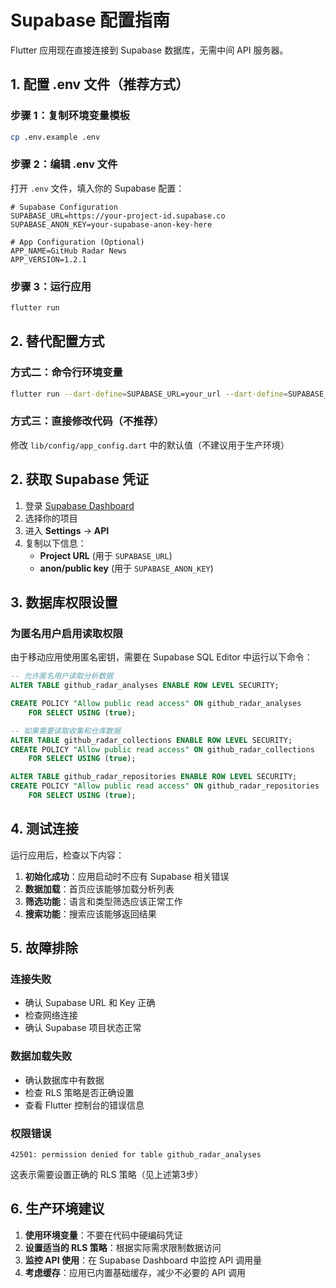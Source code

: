 # Supabase 配置指南

Flutter 应用现在直接连接到 Supabase 数据库，无需中间 API 服务器。

## 1. 配置 .env 文件（推荐方式）

### 步骤 1：复制环境变量模板
```bash
cp .env.example .env
```

### 步骤 2：编辑 .env 文件
打开 `.env` 文件，填入你的 Supabase 配置：

```env
# Supabase Configuration
SUPABASE_URL=https://your-project-id.supabase.co
SUPABASE_ANON_KEY=your-supabase-anon-key-here

# App Configuration (Optional)
APP_NAME=GitHub Radar News
APP_VERSION=1.2.1
```

### 步骤 3：运行应用
```bash
flutter run
```

## 2. 替代配置方式

### 方式二：命令行环境变量
```bash
flutter run --dart-define=SUPABASE_URL=your_url --dart-define=SUPABASE_ANON_KEY=your_key
```

### 方式三：直接修改代码（不推荐）
修改 `lib/config/app_config.dart` 中的默认值（不建议用于生产环境）

## 2. 获取 Supabase 凭证

1. 登录 [Supabase Dashboard](https://supabase.com/dashboard)
2. 选择你的项目
3. 进入 **Settings** → **API**
4. 复制以下信息：
   - **Project URL** (用于 `SUPABASE_URL`)
   - **anon/public key** (用于 `SUPABASE_ANON_KEY`)

## 3. 数据库权限设置

### 为匿名用户启用读取权限

由于移动应用使用匿名密钥，需要在 Supabase SQL Editor 中运行以下命令：

```sql
-- 允许匿名用户读取分析数据
ALTER TABLE github_radar_analyses ENABLE ROW LEVEL SECURITY;

CREATE POLICY "Allow public read access" ON github_radar_analyses
    FOR SELECT USING (true);

-- 如果需要读取收集和仓库数据
ALTER TABLE github_radar_collections ENABLE ROW LEVEL SECURITY;
CREATE POLICY "Allow public read access" ON github_radar_collections
    FOR SELECT USING (true);

ALTER TABLE github_radar_repositories ENABLE ROW LEVEL SECURITY;
CREATE POLICY "Allow public read access" ON github_radar_repositories
    FOR SELECT USING (true);
```

## 4. 测试连接

运行应用后，检查以下内容：

1. **初始化成功**：应用启动时不应有 Supabase 相关错误
2. **数据加载**：首页应该能够加载分析列表
3. **筛选功能**：语言和类型筛选应该正常工作
4. **搜索功能**：搜索应该能够返回结果

## 5. 故障排除

### 连接失败
- 确认 Supabase URL 和 Key 正确
- 检查网络连接
- 确认 Supabase 项目状态正常

### 数据加载失败
- 确认数据库中有数据
- 检查 RLS 策略是否正确设置
- 查看 Flutter 控制台的错误信息

### 权限错误
```
42501: permission denied for table github_radar_analyses
```
这表示需要设置正确的 RLS 策略（见上述第3步）

## 6. 生产环境建议

1. **使用环境变量**：不要在代码中硬编码凭证
2. **设置适当的 RLS 策略**：根据实际需求限制数据访问
3. **监控 API 使用**：在 Supabase Dashboard 中监控 API 调用量
4. **考虑缓存**：应用已内置基础缓存，减少不必要的 API 调用